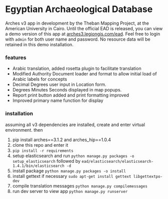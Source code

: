 # Egyptian Archaeological Database
Arches v3 app in development by the Theban Mapping Project, at the American University in Cairo. Until the official EAD is released, you can view a demo version of this app at [arches3.legiongis.com/ead](http://arches3.legiongis.com/ead). Feel free to login with `admin` for both user name and password. No resource data will be retained in this demo installation.

### features
+ Arabic translation, added rosetta plugin to facilitate translation
+ Modified Authority Document loader and format to allow initial load of Arabic labels for concepts
+ Decimal Degrees user input in Location form.
+ Degrees Minutes Seconds displayed in map popups.
+ Report print button added and print formatting improved
+ Improved primary name function for display

### installation
assuming all v3 dependencies are installed, create and enter virtual environment. then

1. pip install arches==3.1.2 and arches_hip==1.0.4
2. clone this repo and enter it
3. `pip install -r requirements`
4. setup elasticsearch and run `python manage.py packages -o setup_elasticsearch` followed by `ead/elasticsearch/elasticsearch-1.4.1/bin/elasticsearch -d`
5. install package `python manage.py packages -o install`
6. install gettext if necessary `sudo apt-get install gettext libgettextpo-dev`
7. compile translation messages `python manage.py compilemessages`
8. run dev server to view app `python manage.py runserver`

